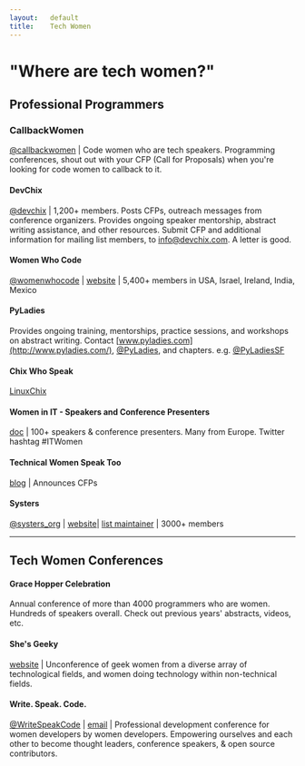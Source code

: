 ```yaml
---
layout:   default
title:    Tech Women
---
```


# "Where are tech women?"

##  Professional Programmers

### CallbackWomen
[@callbackwomen](http://twitter.com/callbackwomen) | Code women who are tech speakers. Programming conferences, shout out with your CFP (Call for Proposals) when you're looking for code women to callback to it.

#### DevChix
[@devchix](http://twitter.com/devchix) |
1,200+ members. Posts CFPs, outreach messages from conference organizers. Provides ongoing speaker mentorship, abstract writing assistance, and other resources.
Submit CFP and additional information for mailing list members, to  [info@devchix.com](mailto:info@devchix.com). A letter is good.

#### Women Who Code
[@womenwhocode](http://twitter.com/womenwhocode) |
[website](http://womenwhocode.com) |
5,400+ members in USA, Israel, Ireland, India, Mexico

#### PyLadies
Provides ongoing training, mentorships, practice sessions, and workshops on abstract writing. Contact
[www.pyladies.com](http://www.pyladies.com/),
[@PyLadies](http://twitter.com/pyladies), and chapters. e.g. [@PyLadiesSF](http://twitter.com/pyladiessf)

#### Chix Who Speak
[LinuxChix](http://www.linuxchix.org/chix-who-speak.html)

#### Women in IT - Speakers and Conference Presenters
[doc](https://docs.google.com/document/d/1EfIECpv1qbLmzpkO-qoaYVee4WVIq4uUilcmfnJZkfc/edit) | 100+ speakers & conference presenters. Many from Europe. Twitter hashtag #ITWomen

#### Technical Women Speak Too
[blog](https://plus.google.com/communities/101818001236662563704) | Announces CFPs

#### Systers
[@systers_org](http://twitter.com/systers) | [website](http://anitaborg.org/initiatives/systers/)| [list maintainer](systers-keeper@systers.org) | 3000+ members


---


## Tech Women Conferences

#### Grace Hopper Celebration
Annual conference of more than 4000 programmers who are women. Hundreds of speakers overall. Check out previous years' abstracts, videos, etc.

#### She's Geeky
[website](http://shesgeeky.org/) |
Unconference of geek women from a diverse array of technological fields, and women doing technology within non-technical fields.

#### Write. Speak. Code.
[@WriteSpeakCode](http://twitter.com/writespeakcode) | [email](mailto:info@writespeakcode) | Professional development conference for women developers by women developers. Empowering ourselves and each other to become thought leaders, conference speakers, & open source contributors.
